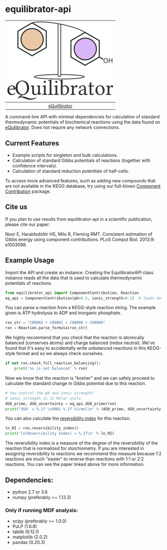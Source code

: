 # equilibrator-api

| ![eQuilibrator logo](img/equilibrator_logo.png) |
|:--:| 
| [eQuilibrator](http://equilibrator.weizmann.ac.il/) |


A command-line API with minimal dependencies for calculation of standard thermodynamic potentials of biochemical reactions using the data found on [eQuilibrator](http://equilibrator.weizmann.ac.il/).
Does not require any network connections.

## Current Features

* Example scripts for singleton and bulk calculations.
* Calculation of standard Gibbs potentials of reactions (together with confidence intervals).
* Calculation of standard reduction potentials of half-cells.

To access more advanced features, such as adding new compounds that are not available in the KEGG database,
try using our full-blown [Component Contribution](https://github.com/eladnoor/component-contribution)
package.

## Cite us

If you plan to use results from equilibrator-api in a scientific publication,
please cite our paper:

Noor E, Haraldsdóttir HS, Milo R, Fleming RMT. Consistent estimation of Gibbs energy using component contributions. PLoS Comput Biol. 2013;9: e1003098.

## Example Usage

Import the API and create an instance. Creating the EquilibratorAPI class instance reads all the data that is used to calculate thermodynamic potentials of reactions.

```python
from equilibrator_api import ComponentContribution, Reaction
eq_api = ComponentContribution(pH=6.5, ionic_strength=0.2)  # loads data
```

You can parse a reaction from a KEGG-style reaction string. The example given is ATP hydrolysis to ADP and inorganic phosphate.

```python
rxn_str = "C00002 + C00001 = C00008 + C00009"
rxn = Reaction.parse_formula(rxn_str)
```

We highly recommend that you check that the reaction is atomically balanced (conserves atoms) and charge balanced (redox neutral). We've found that it's easy to accidentally write unbalanced reactions in this KEGG-style format and so we always check ourselves.

```python
if not rxn.check_full_reaction_balancing():
	print('%s is not balanced' % rxn)
```

Now we know that the reaction is "kosher" and we can safely proceed to calculate the standard change in Gibbs potential due to this reaction.

```python
# You control the pH and ionic strength!
# ionic strength is in Molar units.
dG0_prime, dG0_uncertainty = eq_api.dG0_prime(rxn)
print("dG0' = %.1f \u00B1 %.1f kJ/mol\n" % (dG0_prime, dG0_uncertainty))
```

You can also calculate the [reversibility index](https://doi.org/10.1093/bioinformatics/bts317) for this reaction.

```python
ln_RI = rxn.reversibility_index()
print('ln(Reversibility Index) = %.1f\n' % ln_RI)
```

The reversibility index is a measure of the degree of the reversibility of the reaction that is normalized for stoichiometry. If you are interested in assigning reversibility to reactions we recommend this measure because 1:2 reactions are much "easier" to reverse than reactions with 1:1 or 2:2 reactions. You can see the paper linked above for more information.

## Dependencies:
- python 2.7 or 3.6
- numpy (preferably >= 1.13.3)
### Only if running MDF analysis:
- scipy (preferably >= 1.0.0)
- PuLP (1.6.8)
- tablib (0.12.1)
- matplotlib (2.0.2)
- pandas (0.20.3)

